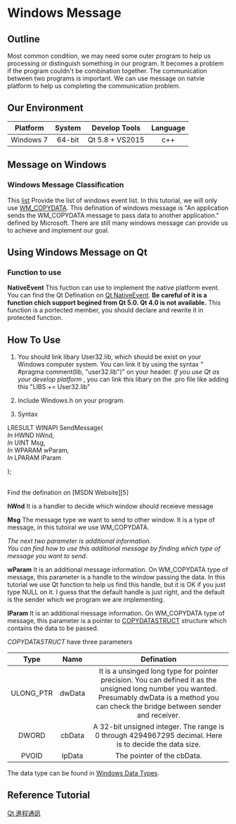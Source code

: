 ﻿# Windows Message
## Outline
Most common condition, we may need some outer program to help us processing or distinguish something in our program. It becomes a problem if the program couldn't be combination together. The communication between two programs is important. We can use message on natvie platform to help us completing the communication problem.

## Our Environment
| Platform | System | Develop Tools| Language |
| :------: |:------:|:----:|:---:|
| Windows 7 | 64-bit | Qt 5.8 + VS2015 | c++ |

## Message on Windows
### Windows Message Classification
This [list][2] Provide the list of windows event list.
In this tutorial, we will only use [WM_COPYDATA][3]. This defination of windows message is "An application sends the WM_COPYDATA message to pass data to another application." defined by Microsoft.
There are still many windows message can provide us to achieve and implement our goal. 

## Using Windows Message on Qt
### Function to use
__NativeEvent__
This fuction can use to implement the native platform event. You can find the Qt Defination on [Qt NativeEvent][1]. **Be careful of it is a function chich support begined from Qt 5.0. Qt 4.0 is not available.**
This function is a portected member, you should declare and rewrite it in protected function.

## How To Use

1. You should link libary User32.lib, which should be exist on your Windows computer system. You can link it by using the syntax " #pragma comment(lib, "user32.lib")" on your header. *If you use Qt as your develop platform* , you can link this libary on the .pro file like adding this "LIBS += User32.lib" 

2. Include Windows.h on your program.

3. Syntax 

LRESULT WINAPI SendMessage( <br>
  _In_ HWND   hWnd, <br>
  _In_ UINT   Msg, <br>
  _In_ WPARAM wParam, <br>
  _In_ LPARAM lParam <br>

);

<br>
Find the defination on [MSDN Website][5]

**hWnd**
It is a handler to decide which window should receieve message

**Msg**
The message type we want to send to other window.
It is a type of message, in this tutoiral we use WM_COPYDATA.

*The next two parameter is additional information.* <br>
*You can find how to use this additional message by finding which type of message you want to send.*

**wParam**
It is an additional message information. 
On WM_COPYDATA type of message,
this parameter is a handle to the window passing the data. In this tutorial we use Qt function to help us find this handle, but it is OK if you just type NULL on it. I guess that the default handle is just right, and the default is the sender which we program we are implementing.


**IParam**
It is an additional message information. 
On WM_COPYDATA type of message,
this parameter is a pointer to [COPYDATASTRUCT][6] structure which contains the data to be passed. 

*COPYDATASTRUCT* have three parameters

| Type | Name | Defination |
|:--:|:--:|:--:|
| ULONG_PTR | dwData | It is a unsinged long type for pointer precision. You can defined it as the unsigned long number you wanted. Presumably dwData is a method you can check the bridge between sender and receiver. |
| DWORD | cbData |  A 32-bit unsigned integer. The range is 0 through 4294967295 decimal.  Here is to decide the data size. |
| PVOID | lpData | The pointer of the cbData. | 

The data type can be found in [Windows Data Types][7]. <br>



## Reference Tutorial
[Qt 進程通訊][4]

[1]: http://doc.qt.io/qt-5/qwidget.html#nativeEvent  "Native Event"
[2]: https://wiki.winehq.org/List_Of_Windows_Messages "List of WM"
[3]: https://msdn.microsoft.com/en-us/library/windows/desktop/ms649011(v=vs.85).aspx "MSDN Defination"
[4]: http://blog.csdn.net/liang19890820/article/details/50589404 "Message between Qt Process"
[5]: https://msdn.microsoft.com/zh-tw/library/windows/desktop/ms644950(v=vs.85).aspx "SendMessage"
[6]: https://msdn.microsoft.com/en-us/library/windows/desktop/ms649010(v=vs.85).aspx  "COPYDATASTRUCT"
[7]: https://msdn.microsoft.com/en-us/library/windows/desktop/aa383751(v=vs.85).aspx#LONG_PTR  "Windows Data Types"
